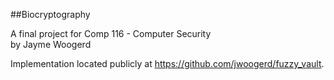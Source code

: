 ##Biocryptography

A final project for Comp 116 - Computer Security  
by Jayme Woogerd

Implementation located publicly at https://github.com/jwoogerd/fuzzy_vault.
